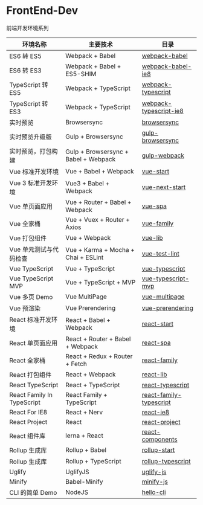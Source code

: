 # FrontEnd-Dev

前端开发环境系列

| 环境名称 | 主要技术 | 目录 |
| -------- | -------- | ---- |
| ES6 转 ES5 | Webpack + Babel | [webpack-babel](https://github.com/pwcong/FrontEnd-Dev/tree/dev/webpack-babel) |
| ES6 转 ES3 | Webpack + Babel + ES5-SHIM | [webpack-babel-ie8](https://github.com/pwcong/FrontEnd-Dev/tree/dev/webpack-babel-ie8) |
| TypeScript 转 ES5 | Webpack + TypeScript | [webpack-typescript](https://github.com/pwcong/FrontEnd-Dev/tree/dev/webpack-typescript) |
| TypeScript 转 ES3 | Webpack + TypeScript | [webpack-typescript-ie8](https://github.com/pwcong/FrontEnd-Dev/tree/dev/webpack-typescript-ie8) |
| 实时预览 | Browsersync | [browsersync](https://github.com/pwcong/FrontEnd-Dev/tree/dev/browsersync) |
| 实时预览升级版 | Gulp + Browsersync | [gulp-browsersync](https://github.com/pwcong/FrontEnd-Dev/tree/dev/gulp-browsersync) |
| 实时预览，打包构建 | Gulp + Browsersync + Babel + Webpack | [gulp-webpack](https://github.com/pwcong/FrontEnd-Dev/tree/dev/gulp-webpack) |
| Vue 标准开发环境 | Vue + Babel + Webpack | [vue-start](https://github.com/pwcong/FrontEnd-Dev/tree/dev/vue-start) |
| Vue 3 标准开发环境 | Vue3 + Babel + Webpack | [vue-next-start](https://github.com/pwcong/FrontEnd-Dev/tree/dev/vue-next-start) |
| Vue 单页面应用 | Vue + Router + Babel + Webpack | [vue-spa](https://github.com/pwcong/FrontEnd-Dev/tree/dev/vue-start) |
| Vue 全家桶 | Vue + Vuex + Router + Axios | [vue-family](https://github.com/pwcong/FrontEnd-Dev/tree/dev/vue-family) |
| Vue 打包组件 | Vue + Webpack | [vue-lib](https://github.com/pwcong/FrontEnd-Dev/tree/dev/vue-lib) |
| Vue 单元测试与代码检查 | Vue + Karma + Mocha + Chai + ESLint | [vue-test-lint](https://github.com/pwcong/FrontEnd-Dev/tree/dev/vue-test-lint) |
| Vue TypeScript | Vue + TypeScript | [vue-typescript](https://github.com/pwcong/FrontEnd-Dev/tree/dev/vue-typescript) |
| Vue TypeScript MVP | Vue + TypeScript + MVP | [vue-typescript-mvp](https://github.com/pwcong/FrontEnd-Dev/tree/dev/vue-typescript-mvp) |
| Vue 多页 Demo | Vue MultiPage | [vue-multipage](https://github.com/pwcong/FrontEnd-Dev/tree/dev/vue-multipage) |
| Vue 预渲染 | Vue Prerendering | [vue-prerendering](https://github.com/pwcong/FrontEnd-Dev/tree/dev/vue-prerendering) |
| React 标准开发环境 | React + Babel + Webpack | [react-start](https://github.com/pwcong/FrontEnd-Dev/tree/dev/react-start) |
| React 单页面应用 | React + Router + Babel + Webpack | [react-spa](https://github.com/pwcong/FrontEnd-Dev/tree/dev/react-spa) |
| React 全家桶 | React + Redux + Router + Fetch | [react-family](https://github.com/pwcong/FrontEnd-Dev/tree/dev/react-family) |
| React 打包组件 | React + Webpack | [react-lib](https://github.com/pwcong/FrontEnd-Dev/tree/dev/react-lib) |
| React TypeScript | React + TypeScript | [react-typescript](https://github.com/pwcong/FrontEnd-Dev/tree/dev/react-typescript) |
| React Family In TypeScript | React Family + TypeScript | [react-family-typescript](https://github.com/pwcong/FrontEnd-Dev/tree/dev/react-family-typescript) |
| React For IE8 | React + Nerv | [react-ie8](https://github.com/pwcong/FrontEnd-Dev/tree/dev/react-ie8) |
| React Project | React | [react-project](https://github.com/pwcong/FrontEnd-Dev/tree/dev/react-project) |
| React 组件库 | lerna + React | [react-components](https://github.com/pwcong/FrontEnd-Dev/tree/dev/react-components) |
| Rollup 生成库 | Rollup + Babel | [rollup-start](https://github.com/pwcong/FrontEnd-Dev/tree/dev/rollup-start) |
| Rollup 生成库 | Rollup + TypeScript | [rollup-typescript](https://github.com/pwcong/FrontEnd-Dev/tree/dev/rollup-typescript) |
| Uglify | UglifyJS | [uglify-js](https://github.com/pwcong/FrontEnd-Dev/tree/dev/uglify-js) |
| Minify | Babel-Minify | [minify-js](https://github.com/pwcong/FrontEnd-Dev/tree/dev/minify-js) |
| CLI 的简单 Demo | NodeJS | [hello-cli](https://github.com/pwcong/FrontEnd-Dev/tree/dev/hello-cli) |
